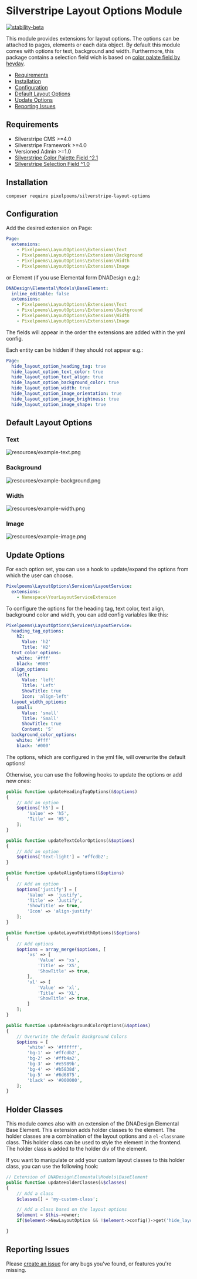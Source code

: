 # Silverstripe Layout Options Module
[![stability-beta](https://img.shields.io/badge/stability-beta-33bbff.svg)](https://github.com/mkenney/software-guides/blob/master/STABILITY-BADGES.md#beta)

This module provides extensions for layout options. The options can be attached to pages, elements or each data object. By default this module comes with options for text, background and width. Furthermore, this package contains a selection field wich is based on [color palate field by heyday](https://github.com/heyday/silverstripe-colorpalette).

* [Requirements](#requirements)
* [Installation](#installation)
* [Configuration](#configuration)
* [Default Layout Options](#default-layout-options)
* [Update Options](#update-options)
* [Reporting Issues](#reporting-issues)

## Requirements

* Silverstripe CMS >=4.0
* Silverstripe Framework >=4.0
* Versioned Admin >=1.0
* [Silverstripe Color Palette Field ^2.1](https://github.com/heyday/silverstripe-colorpalette)
* [Silverstripe Selection Field ^1.0](https://github.com/pixelpoems/silverstripe-selection-field)

## Installation
```
composer require pixelpoems/silverstripe-layout-options
```

## Configuration
Add the desired extension on Page:
```yml
Page:
  extensions:
    - Pixelpoems\LayoutOptions\Extensions\Text
    - Pixelpoems\LayoutOptions\Extensions\Background
    - Pixelpoems\LayoutOptions\Extensions\Width
    - Pixelpoems\LayoutOptions\Extensions\Image
```

or Element (if you use Elemental form DNADesign e.g.):
```yml
DNADesign\Elemental\Models\BaseElement:
  inline_editable: false
  extensions:
    - Pixelpoems\LayoutOptions\Extensions\Text
    - Pixelpoems\LayoutOptions\Extensions\Background
    - Pixelpoems\LayoutOptions\Extensions\Width
    - Pixelpoems\LayoutOptions\Extensions\Image
```
The fields will appear in the order the extensions are added within the yml config.

Each entity can be hidden if they should not appear e.g.:
```yml
Page:
  hide_layout_option_heading_tag: true
  hide_layout_option_text_color: true
  hide_layout_option_text_align: true
  hide_layout_option_background_color: true
  hide_layout_option_width: true
  hide_layout_option_image_orientation: true
  hide_layout_option_image_brightness: true
  hide_layout_option_image_shape: true
```

## Default Layout Options
### Text
![resources/example-text.png](resources/example-text.png)

### Background
![resources/example-background.png](resources/example-background.png)

### Width
![resources/example-width.png](resources/example-width.png)

### Image
![resources/example-image.png](resources/example-image.png)

## Update Options
For each option set, you can use a hook to update/expand the options from which the user can choose.
```yml
Pixelpoems\LayoutOptions\Services\LayoutService:
  extensions:
    - Namespace\YourLayoutServiceExtension
```

To configure the options for the heading tag, text color, text align, background color and width, you can add config variables like this:
```yml
Pixelpoems\LayoutOptions\Services\LayoutService:
  heading_tag_options:
    h2:
      Value: 'h2'
      Title: 'H2'
  text_color_options:
    white: '#fff'
    black: '#000'
  align_options:
    left:
      Value: 'left'
      Title: 'Left'
      ShowTitle: true
      Icon: 'align-left'
  layout_width_options:
    small:
      Value: 'small'
      Title: 'Small'
      ShowTitle: true
      Content: 'S'
  background_color_options:
    white: '#fff'
    black: '#000'
```
The options, which are configured in the yml file, will overwrite the default options!


Otherwise, you can use the following hooks to update the options or add new ones:

```php
public function updateHeadingTagOptions(&$options)
{
    // Add an option
    $options['h5'] = [
        'Value' => 'h5',
        'Title' => 'H5',
    ];
}

public function updateTextColorOptions(&$options)
{
    // Add an option
    $options['text-light'] = '#ffcdb2';
}

public function updateAlignOptions(&$options)
{
    // Add an option
    $options['justify'] = [
        'Value' => 'justify',
        'Title' => 'Justify',
        'ShowTitle' => true,
        'Icon' => 'align-justify'
    ];
}

public function updateLayoutWidthOptions(&$options)
{
    // Add options
    $options = array_merge($options, [
        'xs' => [
            'Value' => 'xs',
            'Title' => 'XS',
            'ShowTitle' => true,
        ],
        'xl' => [
            'Value' => 'xl',
            'Title' => 'XL',
            'ShowTitle' => true,
        ]
    ];
}

public function updateBackgroundColorOptions(&$options)
{
    // Overwrite the default Background Colors
    $options = [
        'white' => '#ffffff',
        'bg-1' => '#ffcdb2',
        'bg-2' => '#ffb4a2',
        'bg-3' => '#e5989b',
        'bg-4' => '#b5838d',
        'bg-5' => '#6d6875',
        'black' => '#000000',
    ];
}
```

## Holder Classes
This module comes also with an extension of the DNADesign Elemental Base Element.
This extension adds holder classes to the element. The holder classes are a combination of the layout options and a `el-classname` class. This holder class can be used to style the element in the frontend. The holder class is added to the holder div of the element.

If you want to manipulate or add your custom layout classes to this holder class, you can use the following hook:
```php
// Extension of DNADesign\Elemental\Models\BaseElement
public function updateHolderClasses(&$classes)
{
    // Add a class
    $classes[] = 'my-custom-class';

    // Add a class based on the layout options
    $element = $this->owner;
    if($element->NewLayoutOption && !$element->config()->get('hide_layout_option_new_layout_option'))) $holderClasses[] = 'abc--' . $element->NewLayoutOption;

}
```
## Reporting Issues
Please [create an issue](https://github.com/pixelpoems/silverstripe-layout-options/issues) for any bugs you've found, or
features you're missing.
